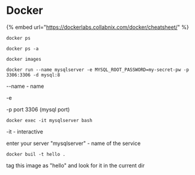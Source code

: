 # Docker

{% embed url="https://dockerlabs.collabnix.com/docker/cheatsheet/" %}

```
docker ps
```

```
docker ps -a
```

```
docker images
```

```
docker run --name mysqlserver -e MYSQL_ROOT_PASSWORD=my-secret-pw -p 3306:3306 -d mysql:8
```

\--name - name

\-e&#x20;

\-p port 3306 (mysql port)

```
docker exec -it mysqlserver bash
```

\-it - interactive

enter your server "mysqlserver" - name of the service

```
docker buil -t hello .
```

tag this image as "hello" and look for it in the current dir&#x20;

